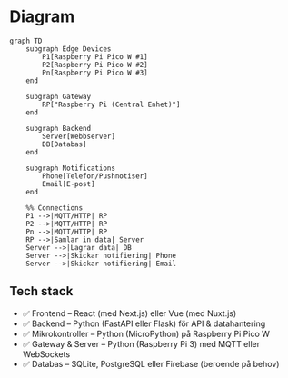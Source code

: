 # Diagram

```mermaid
graph TD
    subgraph Edge Devices
        P1[Raspberry Pi Pico W #1]
        P2[Raspberry Pi Pico W #2]
        Pn[Raspberry Pi Pico W #3]
    end
    
    subgraph Gateway
        RP["Raspberry Pi (Central Enhet)"]
    end
    
    subgraph Backend
        Server[Webbserver]
        DB[Databas]
    end
    
    subgraph Notifications
        Phone[Telefon/Pushnotiser]
        Email[E-post]
    end

    %% Connections
    P1 -->|MQTT/HTTP| RP
    P2 -->|MQTT/HTTP| RP
    Pn -->|MQTT/HTTP| RP
    RP -->|Samlar in data| Server
    Server -->|Lagrar data| DB
    Server -->|Skickar notifiering| Phone
    Server -->|Skickar notifiering| Email
```
## Tech stack

- ✅ Frontend – React (med Next.js) eller Vue (med Nuxt.js)
- ✅ Backend – Python (FastAPI eller Flask) för API & datahantering
- ✅ Mikrokontroller – Python (MicroPython) på Raspberry Pi Pico W
- ✅ Gateway & Server – Python (Raspberry Pi 3) med MQTT eller WebSockets
- ✅ Databas – SQLite, PostgreSQL eller Firebase (beroende på behov)
